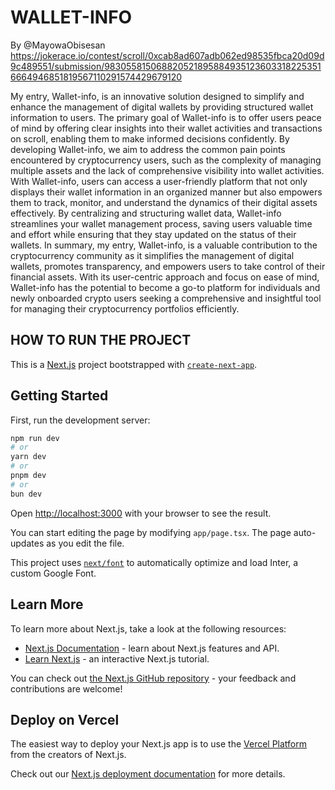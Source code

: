 # WALLET-INFO

By @MayowaObisesan
<https://jokerace.io/contest/scroll/0xcab8ad607adb062ed98535fbca20d09d9c489551/submission/9830558150688205218958849351236033182253516664946851819567110291574429679120>

My entry, Wallet-info, is an innovative solution designed to simplify and enhance the management of digital wallets by providing structured wallet information to users. The primary goal of Wallet-info is to offer users peace of mind by offering clear insights into their wallet activities and transactions on scroll, enabling them to make informed decisions confidently. By developing Wallet-info, we aim to address the common pain points encountered by cryptocurrency users, such as the complexity of managing multiple assets and the lack of comprehensive visibility into wallet activities. With Wallet-info, users can access a user-friendly platform that not only displays their wallet information in an organized manner but also empowers them to track, monitor, and understand the dynamics of their digital assets effectively. By centralizing and structuring wallet data, Wallet-info streamlines your wallet management process, saving users valuable time and effort while ensuring that they stay updated on the status of their wallets. In summary, my entry, Wallet-info, is a valuable contribution to the cryptocurrency community as it simplifies the management of digital wallets, promotes transparency, and empowers users to take control of their financial assets. With its user-centric approach and focus on ease of mind, Wallet-info has the potential to become a go-to platform for individuals and newly onboarded crypto users seeking a comprehensive and insightful tool for managing their cryptocurrency portfolios efficiently.

## HOW TO RUN THE PROJECT

This is a [Next.js](https://nextjs.org/) project bootstrapped with [`create-next-app`](https://github.com/vercel/next.js/tree/canary/packages/create-next-app).

## Getting Started

First, run the development server:

```bash
npm run dev
# or
yarn dev
# or
pnpm dev
# or
bun dev
```

Open [http://localhost:3000](http://localhost:3000) with your browser to see the result.

You can start editing the page by modifying `app/page.tsx`. The page auto-updates as you edit the file.

This project uses [`next/font`](https://nextjs.org/docs/basic-features/font-optimization) to automatically optimize and load Inter, a custom Google Font.

## Learn More

To learn more about Next.js, take a look at the following resources:

- [Next.js Documentation](https://nextjs.org/docs) - learn about Next.js features and API.
- [Learn Next.js](https://nextjs.org/learn) - an interactive Next.js tutorial.

You can check out [the Next.js GitHub repository](https://github.com/vercel/next.js/) - your feedback and contributions are welcome!

## Deploy on Vercel

The easiest way to deploy your Next.js app is to use the [Vercel Platform](https://vercel.com/new?utm_medium=default-template&filter=next.js&utm_source=create-next-app&utm_campaign=create-next-app-readme) from the creators of Next.js.

Check out our [Next.js deployment documentation](https://nextjs.org/docs/deployment) for more details.
